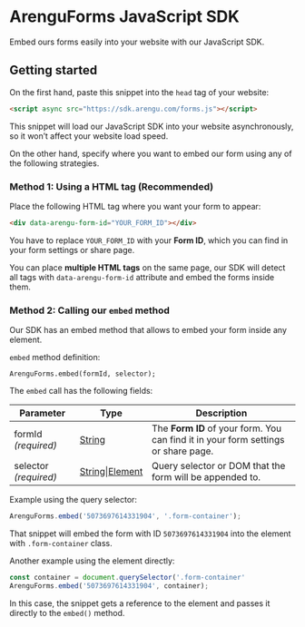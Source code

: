 # ArenguForms JavaScript SDK
Embed ours forms easily into your website with our JavaScript SDK.

## Getting started
On the first hand, paste this snippet into the `head` tag of your website:

```html
<script async src="https://sdk.arengu.com/forms.js"></script>
```

This snippet will load our JavaScript SDK into your website asynchronously, so it won’t affect your website load speed.

On the other hand, specify where you want to embed our form using any of the following strategies.

### **Method 1: Using a HTML tag** (Recommended)
Place the following HTML tag where you want your form to appear:

```html
<div data-arengu-form-id="YOUR_FORM_ID"></div>
```

You have to replace `YOUR_FORM_ID` with your **Form ID**, which you can find in your form settings or share page.

You can place **multiple HTML tags** on the same page, our SDK will detect all tags with `data-arengu-form-id` attribute and embed the forms inside them.

### **Method 2:** Calling our `embed` method

Our SDK has an embed method that allows to embed your form inside any element.

`embed` method definition:
```
ArenguForms.embed(formId, selector);
```
The `embed` call has the following fields:

| Parameter | Type | Description |
| ------ | ------ | ------ |
| formId _(required)_| [String](https://developer.mozilla.org/en-US/docs/Web/JavaScript/Reference/Global_Objects/String) | The **Form ID** of your form. You can find it in your form settings or share page. |
| selector _(required)_ | [String](https://developer.mozilla.org/en-US/docs/Web/JavaScript/Reference/Global_Objects/String)\|[Element](https://developer.mozilla.org/en-US/docs/Web/API/Element) | Query selector or DOM  that the form will be appended to. |

Example using the query selector:

```javascript
ArenguForms.embed('5073697614331904', '.form-container');
```

That snippet will embed the form with ID `5073697614331904` into the element with `.form-container` class.

Another example using the element directly:

```javascript
const container = document.querySelector('.form-container'
ArenguForms.embed('5073697614331904', container);
```
In this case, the snippet gets a reference to the element and passes it directly to the `embed()` method.
